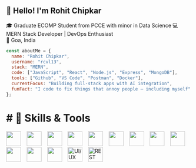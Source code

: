 ## 👋 Hello! I'm Rohit Chipkar

🎓 Graduate ECOMP Student from PCCE with minor in Data Science
💻 MERN Stack Developer | DevOps Enthusiast  
📍 Goa, India

```js
const aboutMe = {
  name: "Rohit Chipkar",
  username: "rcvl13",
  stack: "MERN",
  code: ["JavaScript", "React", "Node.js", "Express", "MongoDB"],
  tools: ["Github", "VS Code", "Postman", "Docker"],
  currentFocus: "Building full-stack apps with AI integration",
  funFact: "I code to fix things that annoy people — including myself"
};
```
#  # 🧠 Skills & Tools

<p align="left">
  <img src="https://cdn.jsdelivr.net/gh/devicons/devicon/icons/html5/html5-original.svg" width="40" height="40" />
  &nbsp;&nbsp;
  <img src="https://cdn.jsdelivr.net/gh/devicons/devicon/icons/css3/css3-original.svg" width="40" height="40" />
  &nbsp;&nbsp;
  <img src="https://cdn.jsdelivr.net/gh/devicons/devicon/icons/javascript/javascript-original.svg" width="40" height="40" />
  &nbsp;&nbsp;
  <img src="https://cdn.jsdelivr.net/gh/devicons/devicon/icons/react/react-original.svg" width="40" height="40" />
  &nbsp;&nbsp;
  <img src="https://cdn.jsdelivr.net/gh/devicons/devicon/icons/express/express-original.svg" width="40" height="40" />
  &nbsp;&nbsp;
  <img src="https://cdn.jsdelivr.net/gh/devicons/devicon/icons/java/java-original.svg" width="40" height="40" />
  &nbsp;&nbsp;
  <img src="https://cdn.jsdelivr.net/gh/devicons/devicon/icons/mongodb/mongodb-original.svg" width="40" height="40" />
  &nbsp;&nbsp;
  <img src="https://cdn.jsdelivr.net/gh/devicons/devicon/icons/mysql/mysql-original.svg" width="40" height="40" />
  &nbsp;&nbsp;
  <img src="https://www.vectorlogo.zone/logos/tailwindcss/tailwindcss-icon.svg" width="40" height="40" />
  &nbsp;&nbsp;
  <img src="https://cdn.jsdelivr.net/gh/devicons/devicon/icons/git/git-original.svg" width="40" height="40" />
  &nbsp;&nbsp;
  <img src="https://cdn.jsdelivr.net/gh/devicons/devicon/icons/github/github-original.svg" width="40" height="40" />
  &nbsp;&nbsp;
  <img src="https://cdn.jsdelivr.net/gh/devicons/devicon/icons/docker/docker-original.svg" width="40" height="40" />
  &nbsp;&nbsp;
  <img src="https://cdn-icons-png.flaticon.com/512/906/906343.png" width="40" height="40" title="UI/UX Design" />
  &nbsp;&nbsp;
  <img src="https://cdn-icons-png.flaticon.com/512/545/545674.png" width="40" height="40" title="REST API" />
</p>



